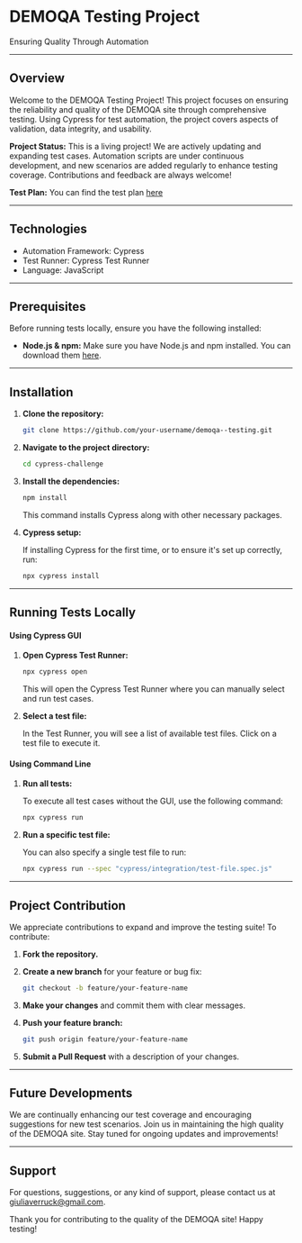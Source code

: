 # DEMOQA Testing Project

Ensuring Quality Through Automation

-----------------------------------------------------------

## Overview

Welcome to the DEMOQA Testing Project! This project focuses on ensuring the reliability and quality of the DEMOQA site through comprehensive testing.  Using Cypress for test automation, the project covers aspects of validation, data integrity, and usability.

**Project Status:** This is a living project! We are actively updating and expanding test cases. Automation scripts are under continuous development, and new scenarios are added regularly to enhance testing coverage. Contributions and feedback are always welcome!

**Test Plan:** You can find the test plan [here](https://docs.google.com/document/d/1OA9RWBxu1CnFRoKqBPUA8HGQDcl0tx-5qc0GuVLuH0s/edit?usp=sharing)

-----------------------------------------------------------

## Technologies

*   Automation Framework: Cypress
*   Test Runner: Cypress Test Runner
*   Language: JavaScript

-----------------------------------------------------------

## Prerequisites

Before running tests locally, ensure you have the following installed:

*   **Node.js & npm:** Make sure you have Node.js and npm installed. You can download them [here](https://nodejs.org/en/).

-----------------------------------------------------------

## Installation

1.  **Clone the repository:**

    ```bash
    git clone https://github.com/your-username/demoqa--testing.git
    ```
2.  **Navigate to the project directory:**

    ```bash
    cd cypress-challenge
    ```
3.  **Install the dependencies:**

    ```bash
    npm install
    ```

    This command installs Cypress along with other necessary packages.

4.  **Cypress setup:**

    If installing Cypress for the first time, or to ensure it's set up correctly, run:

    ```bash
    npx cypress install
    ```

-----------------------------------------------------------

## Running Tests Locally

#### Using Cypress GUI

1.  **Open Cypress Test Runner:**

    ```bash
    npx cypress open
    ```

    This will open the Cypress Test Runner where you can manually select and run test cases.
2.  **Select a test file:**

    In the Test Runner, you will see a list of available test files. Click on a test file to execute it.

#### Using Command Line

1.  **Run all tests:**

    To execute all test cases without the GUI, use the following command:

    ```bash
    npx cypress run
    ```
2.  **Run a specific test file:**

    You can also specify a single test file to run:

    ```bash
    npx cypress run --spec "cypress/integration/test-file.spec.js"
    ```

-----------------------------------------------------------

## Project Contribution

We appreciate contributions to expand and improve the testing suite! To contribute:

1.  **Fork the repository.**
2.  **Create a new branch** for your feature or bug fix:

    ```bash
    git checkout -b feature/your-feature-name
    ```
3.  **Make your changes** and commit them with clear messages.
4.  **Push your feature branch:**

    ```bash
    git push origin feature/your-feature-name
    ```
5.  **Submit a Pull Request** with a description of your changes.

-----------------------------------------------------------

## Future Developments

We are continually enhancing our test coverage and encouraging suggestions for new test scenarios. Join us in maintaining the high quality of the DEMOQA site. Stay tuned for ongoing updates and improvements!

-----------------------------------------------------------

## Support

For questions, suggestions, or any kind of support, please contact us at giuliaverruck@gmail.com.

Thank you for contributing to the quality of the DEMOQA site! Happy testing!
